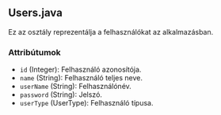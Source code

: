## Users.java

Ez az osztály reprezentálja a felhasználókat az alkalmazásban.

### Attribútumok
- `id` (Integer): Felhasználó azonosítója.
- `name` (String): Felhasználó teljes neve.
- `userName` (String): Felhasználónév.
- `password` (String): Jelszó.
- `userType` (UserType): Felhasználó típusa.